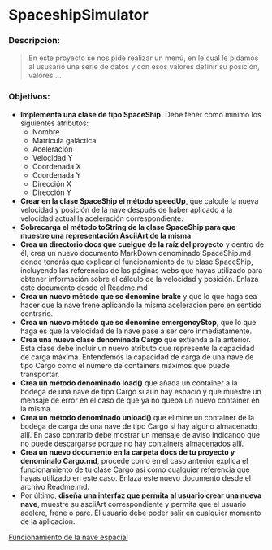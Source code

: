 # SpaceshipSimulator
### Descripción:
>En este proyecto se nos pide realizar un menú, en le cual le pidamos al ususario una serie de datos y con esos valores
> definir su posición, valores,...
### Objetivos:
+ **Implementa una clase de tipo SpaceShip.**  Debe tener como mínimo los siguientes atributos:
    + Nombre
    + Matrícula galáctica
    + Aceleración
    + Velocidad Y
    + Coordenada X
    + Coordenada Y
    + Dirección X
    + Dirección Y
+ **Crear en la clase SpaceShip el método speedUp**, que calcule la nueva velocidad y posición de la nave después de
  haber aplicado a la velocidad actual la aceleración correspondiente.
+ **Sobrecarga el método toString de la clase SpaceShip para que muestre una representación AsciiArt de la misma**
+ **Crea un directorio docs que cuelgue de la raíz del proyecto** y dentro de él, crea un nuevo documento MarkDown
  denominado SpaceShip.md donde tendrás que explicar el funcionamiento de tu clase SpaceShip, incluyendo las referencias
  de las páginas webs que hayas utilizado para obtener información sobre el cálculo de la velocidad y posición. Enlaza este documento desde el Readme.md
+ **Crea un nuevo método que se denomine brake** y que lo que haga sea hacer que la nave frene aplicando la misma
  aceleración pero en sentido contrario.
+ **Crea un nuevo método que se denomine emergencyStop**, que lo que haga es que la velocidad de la nave pase a ser
  cero inmediatamente.
+ **Crea una nueva clase denominada Cargo** que extienda a la anterior. Esta clase debe incluir un nuevo atributo que
  represente la capacidad de carga máxima. Entendemos la capacidad de carga de una nave de tipo Cargo como el número
  de containers máximos que puede transportar.
+ **Crea un método denominado load()** que añada un container a la bodega de una nave de tipo Cargo si aún hay espacio
  y que muestre un mensaje de error en el caso de que ya no quepa un nuevo container en la misma.
+ **Crea un método denominado unload()** que elimine un container de la bodega de carga de una nave de tipo Cargo si
  hay alguno almacenado allí. En caso contrario debe mostrar un mensaje de aviso indicando que no puede descargarse
  porque no hay containers almacenados allí.
+ **Crea un nuevo documento en la carpeta docs de tu proyecto y denomínalo Cargo.md**, procede como en el caso anterior
  explica el funcionamiento de tu clase Cargo así como cualquier referencia que hayas utilizado en este caso.
  Enlaza este nuevo documento desde el archivo Readme.md.
+ Por último, **diseña una interfaz que permita al usuario crear una nueva nave**, muestre su asciiArt correspondiente
  y permita que el usuario acelere, frene o pare. El usuario debe poder salir en cualquier momento de la aplicación.

[Funcionamiento de la nave espacial](./Docs/SpaceShip.md)